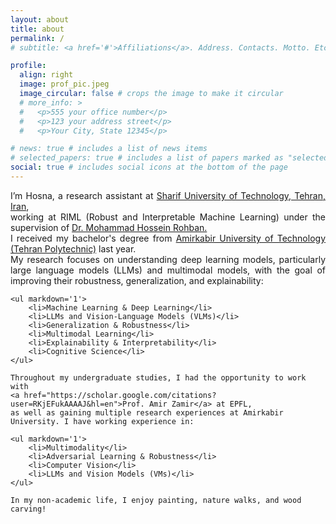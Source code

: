 ```yaml
---
layout: about
title: about
permalink: /
# subtitle: <a href='#'>Affiliations</a>. Address. Contacts. Motto. Etc.

profile:
  align: right
  image: prof_pic.jpeg
  image_circular: false # crops the image to make it circular
  # more_info: >
  #   <p>555 your office number</p>
  #   <p>123 your address street</p>
  #   <p>Your City, State 12345</p>

# news: true # includes a list of news items
# selected_papers: true # includes a list of papers marked as "selected={true}"
social: true # includes social icons at the bottom of the page
---
```


<p style="text-align: justify;">
    I’m Hosna, a research assistant at 
    <a href="https://en.sharif.edu/">Sharif University of Technology, Tehran, Iran</a>,<br>
    working at RIML (Robust and Interpretable Machine Learning) under the supervision of 
    <a href="https://scholar.google.com/citations?user=pRyJ6FkAAAAJ&hl=en">Dr. Mohammad Hossein Rohban.</a><br>
    I received my bachelor's degree from 
    <a href="https://aut.ac.ir/">Amirkabir University of Technology (Tehran Polytechnic)</a> last year.<br>
    My research focuses on understanding deep learning models, particularly large language models (LLMs) 
    and multimodal models, with the goal of improving their robustness, generalization, and explainability:
    
    <ul markdown='1'>
        <li>Machine Learning & Deep Learning</li>
        <li>LLMs and Vision-Language Models (VLMs)</li>
        <li>Generalization & Robustness</li>
        <li>Multimodal Learning</li>
        <li>Explainability & Interpretability</li>
        <li>Cognitive Science</li>
    </ul>
    
    Throughout my undergraduate studies, I had the opportunity to work with 
    <a href="https://scholar.google.com/citations?user=RKjEFukAAAAJ&hl=en">Prof. Amir Zamir</a> at EPFL, 
    as well as gaining multiple research experiences at Amirkabir University. I have working experience in:
    
    <ul markdown='1'>
        <li>Multimodality</li>
        <li>Adversarial Learning & Robustness</li>
        <li>Computer Vision</li>
        <li>LLMs and Vision Models (VMs)</li>
    </ul>
    
    In my non-academic life, I enjoy painting, nature walks, and wood carving!
</p>
